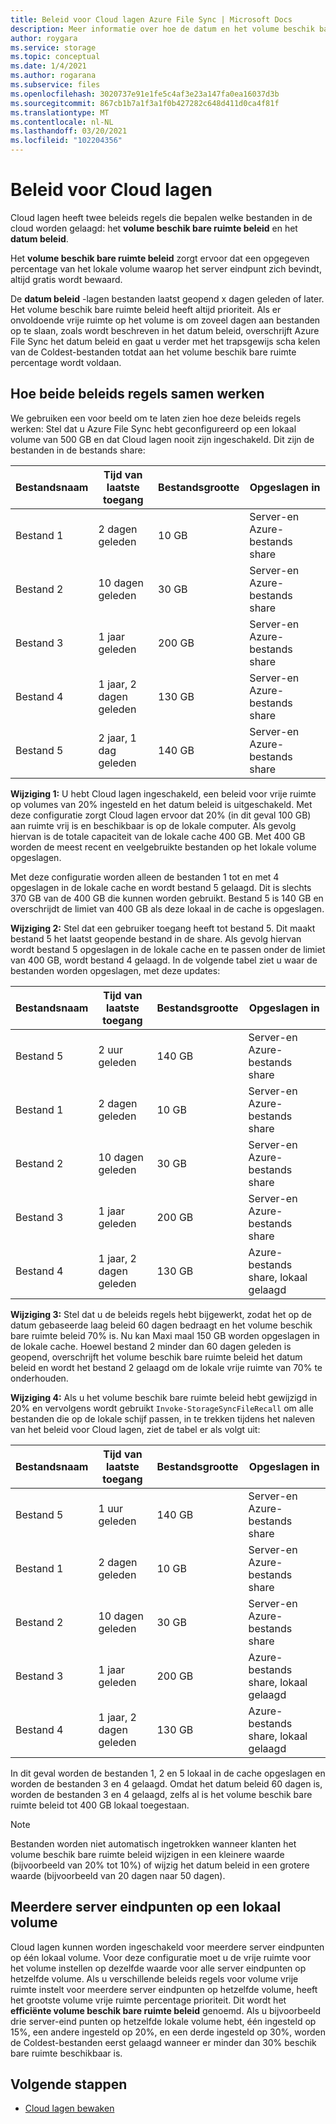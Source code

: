 ```yaml
---
title: Beleid voor Cloud lagen Azure File Sync | Microsoft Docs
description: Meer informatie over hoe de datum en het volume beschik bare ruimte beleid samen werken voor verschillende scenario's.
author: roygara
ms.service: storage
ms.topic: conceptual
ms.date: 1/4/2021
ms.author: rogarana
ms.subservice: files
ms.openlocfilehash: 3020737e91e1fe5c4af3e23a147fa0ea16037d3b
ms.sourcegitcommit: 867cb1b7a1f3a1f0b427282c648d411d0ca4f81f
ms.translationtype: MT
ms.contentlocale: nl-NL
ms.lasthandoff: 03/20/2021
ms.locfileid: "102204356"
---
```

# <a name="cloud-tiering-policies"></a>Beleid voor Cloud lagen

Cloud lagen heeft twee beleids regels die bepalen welke bestanden in de cloud worden gelaagd: het **volume beschik bare ruimte beleid** en het **datum beleid**.

Het **volume beschik bare ruimte beleid** zorgt ervoor dat een opgegeven percentage van het lokale volume waarop het server eindpunt zich bevindt, altijd gratis wordt bewaard. 

De **datum beleid** -lagen bestanden laatst geopend x dagen geleden of later. Het volume beschik bare ruimte beleid heeft altijd prioriteit. Als er onvoldoende vrije ruimte op het volume is om zoveel dagen aan bestanden op te slaan, zoals wordt beschreven in het datum beleid, overschrijft Azure File Sync het datum beleid en gaat u verder met het trapsgewijs scha kelen van de Coldest-bestanden totdat aan het volume beschik bare ruimte percentage wordt voldaan.

## <a name="how-both-policies-work-together"></a>Hoe beide beleids regels samen werken

We gebruiken een voor beeld om te laten zien hoe deze beleids regels werken: Stel dat u Azure File Sync hebt geconfigureerd op een lokaal volume van 500 GB en dat Cloud lagen nooit zijn ingeschakeld. Dit zijn de bestanden in de bestands share:

|Bestandsnaam |Tijd van laatste toegang  |Bestandsgrootte  |Opgeslagen in |
|----------|------------------|-----------|----------|
|Bestand 1    | 2 dagen geleden  | 10 GB | Server-en Azure-bestands share
|Bestand 2    | 10 dagen geleden | 30 GB | Server-en Azure-bestands share
|Bestand 3    | 1 jaar geleden | 200 GB | Server-en Azure-bestands share
|Bestand 4    | 1 jaar, 2 dagen geleden | 130 GB | Server-en Azure-bestands share
|Bestand 5    | 2 jaar, 1 dag geleden | 140 GB | Server-en Azure-bestands share

**Wijziging 1:** U hebt Cloud lagen ingeschakeld, een beleid voor vrije ruimte op volumes van 20% ingesteld en het datum beleid is uitgeschakeld. Met deze configuratie zorgt Cloud lagen ervoor dat 20% (in dit geval 100 GB) aan ruimte vrij is en beschikbaar is op de lokale computer. Als gevolg hiervan is de totale capaciteit van de lokale cache 400 GB. Met 400 GB worden de meest recent en veelgebruikte bestanden op het lokale volume opgeslagen.

Met deze configuratie worden alleen de bestanden 1 tot en met 4 opgeslagen in de lokale cache en wordt bestand 5 gelaagd. Dit is slechts 370 GB van de 400 GB die kunnen worden gebruikt. Bestand 5 is 140 GB en overschrijdt de limiet van 400 GB als deze lokaal in de cache is opgeslagen. 

**Wijziging 2:** Stel dat een gebruiker toegang heeft tot bestand 5. Dit maakt bestand 5 het laatst geopende bestand in de share. Als gevolg hiervan wordt bestand 5 opgeslagen in de lokale cache en te passen onder de limiet van 400 GB, wordt bestand 4 gelaagd. In de volgende tabel ziet u waar de bestanden worden opgeslagen, met deze updates:

|Bestandsnaam |Tijd van laatste toegang  |Bestandsgrootte  |Opgeslagen in |
|----------|------------------|-----------|----------|
|Bestand 5    | 2 uur geleden | 140 GB | Server-en Azure-bestands share
|Bestand 1    | 2 dagen geleden  | 10 GB | Server-en Azure-bestands share
|Bestand 2    | 10 dagen geleden | 30 GB | Server-en Azure-bestands share
|Bestand 3    | 1 jaar geleden | 200 GB | Server-en Azure-bestands share
|Bestand 4    | 1 jaar, 2 dagen geleden | 130 GB | Azure-bestands share, lokaal gelaagd

**Wijziging 3:** Stel dat u de beleids regels hebt bijgewerkt, zodat het op de datum gebaseerde laag beleid 60 dagen bedraagt en het volume beschik bare ruimte beleid 70% is. Nu kan Maxi maal 150 GB worden opgeslagen in de lokale cache. Hoewel bestand 2 minder dan 60 dagen geleden is geopend, overschrijft het volume beschik bare ruimte beleid het datum beleid en wordt het bestand 2 gelaagd om de lokale vrije ruimte van 70% te onderhouden.

**Wijziging 4:** Als u het volume beschik bare ruimte beleid hebt gewijzigd in 20% en vervolgens wordt gebruikt `Invoke-StorageSyncFileRecall` om alle bestanden die op de lokale schijf passen, in te trekken tijdens het naleven van het beleid voor Cloud lagen, ziet de tabel er als volgt uit:

|Bestandsnaam |Tijd van laatste toegang  |Bestandsgrootte  |Opgeslagen in |
|----------|------------------|-----------|----------|
|Bestand 5    | 1 uur geleden  | 140 GB | Server-en Azure-bestands share
|Bestand 1    | 2 dagen geleden  | 10 GB | Server-en Azure-bestands share
|Bestand 2    | 10 dagen geleden | 30 GB | Server-en Azure-bestands share
|Bestand 3    | 1 jaar geleden | 200 GB | Azure-bestands share, lokaal gelaagd
|Bestand 4    | 1 jaar, 2 dagen geleden | 130 GB | Azure-bestands share, lokaal gelaagd

In dit geval worden de bestanden 1, 2 en 5 lokaal in de cache opgeslagen en worden de bestanden 3 en 4 gelaagd. Omdat het datum beleid 60 dagen is, worden de bestanden 3 en 4 gelaagd, zelfs al is het volume beschik bare ruimte beleid tot 400 GB lokaal toegestaan.

> [!NOTE] 
> Bestanden worden niet automatisch ingetrokken wanneer klanten het volume beschik bare ruimte beleid wijzigen in een kleinere waarde (bijvoorbeeld van 20% tot 10%) of wijzig het datum beleid in een grotere waarde (bijvoorbeeld van 20 dagen naar 50 dagen).

## <a name="multiple-server-endpoints-on-a-local-volume"></a>Meerdere server eindpunten op een lokaal volume

Cloud lagen kunnen worden ingeschakeld voor meerdere server eindpunten op één lokaal volume. Voor deze configuratie moet u de vrije ruimte voor het volume instellen op dezelfde waarde voor alle server eindpunten op hetzelfde volume. Als u verschillende beleids regels voor volume vrije ruimte instelt voor meerdere server eindpunten op hetzelfde volume, heeft het grootste volume vrije ruimte percentage prioriteit. Dit wordt het **efficiënte volume beschik bare ruimte beleid** genoemd. Als u bijvoorbeeld drie server-eind punten op hetzelfde lokale volume hebt, één ingesteld op 15%, een andere ingesteld op 20%, en een derde ingesteld op 30%, worden de Coldest-bestanden eerst gelaagd wanneer er minder dan 30% beschik bare ruimte beschikbaar is.

## <a name="next-steps"></a>Volgende stappen
* [Cloud lagen bewaken](storage-sync-monitor-cloud-tiering.md)
